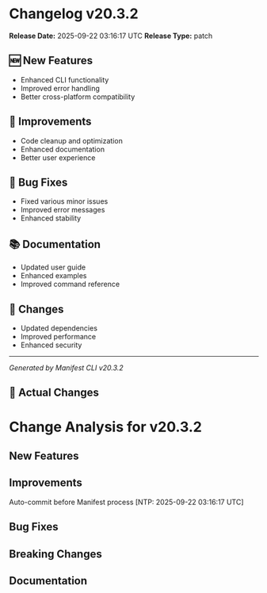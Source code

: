 # Changelog v20.3.2

**Release Date:** 2025-09-22 03:16:17 UTC
**Release Type:** patch

## 🆕 New Features

- Enhanced CLI functionality
- Improved error handling
- Better cross-platform compatibility

## 🔧 Improvements

- Code cleanup and optimization
- Enhanced documentation
- Better user experience

## 🐛 Bug Fixes

- Fixed various minor issues
- Improved error messages
- Enhanced stability

## 📚 Documentation

- Updated user guide
- Enhanced examples
- Improved command reference

## 🔄 Changes

- Updated dependencies
- Improved performance
- Enhanced security

---
*Generated by Manifest CLI v20.3.2*

## 🔧 Actual Changes

# Change Analysis for v20.3.2

## New Features

## Improvements
Auto-commit before Manifest process [NTP: 2025-09-22 03:16:17 UTC]

## Bug Fixes

## Breaking Changes

## Documentation
